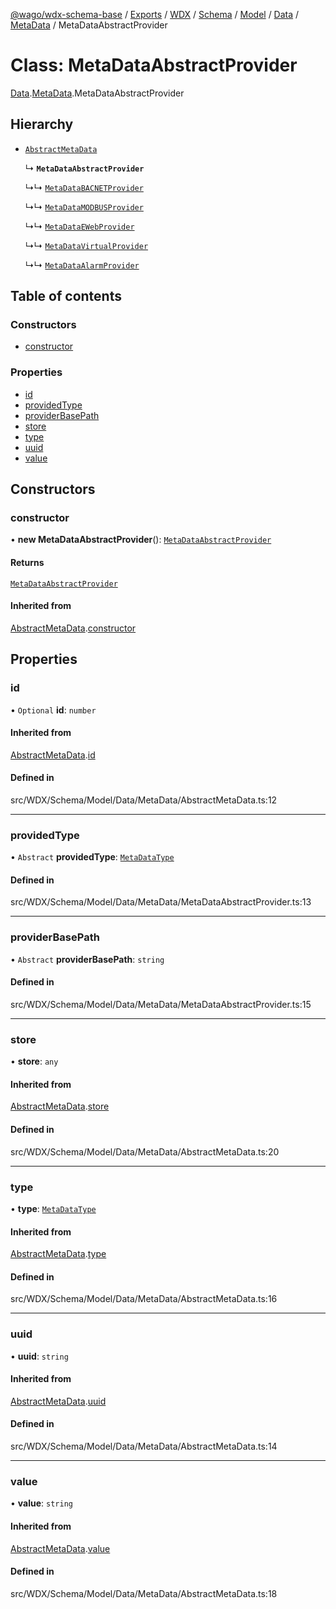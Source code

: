 [@wago/wdx-schema-base](../README.md) / [Exports](../modules.md) / [WDX](../modules/WDX.md) / [Schema](../modules/WDX.Schema.md) / [Model](../modules/WDX.Schema.Model.md) / [Data](../modules/WDX.Schema.Model.Data.md) / [MetaData](../modules/WDX.Schema.Model.Data.MetaData.md) / MetaDataAbstractProvider

# Class: MetaDataAbstractProvider

[Data](../modules/WDX.Schema.Model.Data.md).[MetaData](../modules/WDX.Schema.Model.Data.MetaData.md).MetaDataAbstractProvider

## Hierarchy

- [`AbstractMetaData`](WDX.Schema.Model.Data.MetaData.AbstractMetaData.md)

  ↳ **`MetaDataAbstractProvider`**

  ↳↳ [`MetaDataBACNETProvider`](WDX.Schema.Model.Data.MetaData.MetaDataBACNETProvider.md)

  ↳↳ [`MetaDataMODBUSProvider`](WDX.Schema.Model.Data.MetaData.MetaDataMODBUSProvider.md)

  ↳↳ [`MetaDataEWebProvider`](WDX.Schema.Model.Data.MetaData.MetaDataEWebProvider.md)

  ↳↳ [`MetaDataVirtualProvider`](WDX.Schema.Model.Data.MetaData.MetaDataVirtualProvider.md)

  ↳↳ [`MetaDataAlarmProvider`](WDX.Schema.Model.Data.MetaData.MetaDataAlarmProvider.md)

## Table of contents

### Constructors

- [constructor](WDX.Schema.Model.Data.MetaData.MetaDataAbstractProvider.md#constructor)

### Properties

- [id](WDX.Schema.Model.Data.MetaData.MetaDataAbstractProvider.md#id)
- [providedType](WDX.Schema.Model.Data.MetaData.MetaDataAbstractProvider.md#providedtype)
- [providerBasePath](WDX.Schema.Model.Data.MetaData.MetaDataAbstractProvider.md#providerbasepath)
- [store](WDX.Schema.Model.Data.MetaData.MetaDataAbstractProvider.md#store)
- [type](WDX.Schema.Model.Data.MetaData.MetaDataAbstractProvider.md#type)
- [uuid](WDX.Schema.Model.Data.MetaData.MetaDataAbstractProvider.md#uuid)
- [value](WDX.Schema.Model.Data.MetaData.MetaDataAbstractProvider.md#value)

## Constructors

### constructor

• **new MetaDataAbstractProvider**(): [`MetaDataAbstractProvider`](WDX.Schema.Model.Data.MetaData.MetaDataAbstractProvider.md)

#### Returns

[`MetaDataAbstractProvider`](WDX.Schema.Model.Data.MetaData.MetaDataAbstractProvider.md)

#### Inherited from

[AbstractMetaData](WDX.Schema.Model.Data.MetaData.AbstractMetaData.md).[constructor](WDX.Schema.Model.Data.MetaData.AbstractMetaData.md#constructor)

## Properties

### id

• `Optional` **id**: `number`

#### Inherited from

[AbstractMetaData](WDX.Schema.Model.Data.MetaData.AbstractMetaData.md).[id](WDX.Schema.Model.Data.MetaData.AbstractMetaData.md#id)

#### Defined in

src/WDX/Schema/Model/Data/MetaData/AbstractMetaData.ts:12

___

### providedType

• `Abstract` **providedType**: [`MetaDataType`](../enums/WDX.Schema.Model.Data.MetaData.MetaDataType.md)

#### Defined in

src/WDX/Schema/Model/Data/MetaData/MetaDataAbstractProvider.ts:13

___

### providerBasePath

• `Abstract` **providerBasePath**: `string`

#### Defined in

src/WDX/Schema/Model/Data/MetaData/MetaDataAbstractProvider.ts:15

___

### store

• **store**: `any`

#### Inherited from

[AbstractMetaData](WDX.Schema.Model.Data.MetaData.AbstractMetaData.md).[store](WDX.Schema.Model.Data.MetaData.AbstractMetaData.md#store)

#### Defined in

src/WDX/Schema/Model/Data/MetaData/AbstractMetaData.ts:20

___

### type

• **type**: [`MetaDataType`](../enums/WDX.Schema.Model.Data.MetaData.MetaDataType.md)

#### Inherited from

[AbstractMetaData](WDX.Schema.Model.Data.MetaData.AbstractMetaData.md).[type](WDX.Schema.Model.Data.MetaData.AbstractMetaData.md#type)

#### Defined in

src/WDX/Schema/Model/Data/MetaData/AbstractMetaData.ts:16

___

### uuid

• **uuid**: `string`

#### Inherited from

[AbstractMetaData](WDX.Schema.Model.Data.MetaData.AbstractMetaData.md).[uuid](WDX.Schema.Model.Data.MetaData.AbstractMetaData.md#uuid)

#### Defined in

src/WDX/Schema/Model/Data/MetaData/AbstractMetaData.ts:14

___

### value

• **value**: `string`

#### Inherited from

[AbstractMetaData](WDX.Schema.Model.Data.MetaData.AbstractMetaData.md).[value](WDX.Schema.Model.Data.MetaData.AbstractMetaData.md#value)

#### Defined in

src/WDX/Schema/Model/Data/MetaData/AbstractMetaData.ts:18
